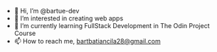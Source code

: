 - 👋 Hi, I’m @bartue-dev
- 👀 I’m interested in creating web apps 
- 🌱 I’m currently learning FullStack Development in The Odin Project Course
- 📫 How to reach me, bartbatiancila28@gmail.com

<!---
bartue-dev/bartue-dev is a ✨ special ✨ repository because its `README.md` (this file) appears on your GitHub profile.
You can click the Preview link to take a look at your changes.
--->

